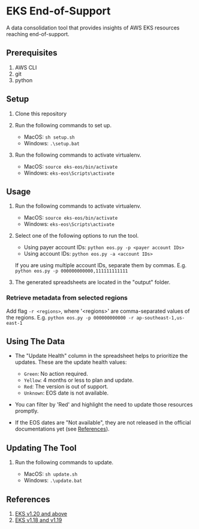 # EKS End-of-Support

A data consolidation tool that provides insights of AWS EKS resources reaching end-of-support.

## Prerequisites

1. AWS CLI
2. git
3. python

## Setup

1. Clone this repository

2. Run the following commands to set up.

   - MacOS: `sh setup.sh`
   - Windows: `.\setup.bat`

3. Run the following commands to activate virtualenv.

   - MacOS: `source eks-eos/bin/activate`
   - Windows: `eks-eos\Scripts\activate`

## Usage

1. Run the following commands to activate virtualenv.

   - MacOS: `source eks-eos/bin/activate`
   - Windows: `eks-eos\Scripts\activate`

2. Select one of the following options to run the tool.

   - Using payer account IDs: `python eos.py -p <payer account IDs>`
   - Using account IDs: `python eos.py -a <account IDs>`

   If you are using multiple account IDs, separate them by commas. E.g. `python eos.py -p 000000000000,111111111111`

3. The generated spreadsheets are located in the "output" folder.

### Retrieve metadata from selected regions

Add flag `-r <regions>`, where '\<regions\>' are comma-separated values of the regions. E.g. `python eos.py -p 000000000000 -r ap-southeast-1,us-east-1`

## Using The Data

- The "Update Health" column in the spreadsheet helps to prioritize the updates. These are the update health values:

  - `Green`: No action required.
  - `Yellow`: 4 months or less to plan and update.
  - `Red`: The version is out of support.
  - `Unknown`: EOS date is not available.

- You can filter by 'Red' and highlight the need to update those resources promptly.

- If the EOS dates are "Not available", they are not released in the official documentations yet (see [References](#references)).

## Updating The Tool

1. Run the following commands to update.

   - MacOS: `sh update.sh`
   - Windows: `.\update.bat`

## References

1. [EKS v1.20 and above](https://docs.aws.amazon.com/eks/latest/userguide/kubernetes-versions.html#kubernetes-release-calendar)
2. [EKS v1.18 and v1.19](https://endoflife.date/amazon-eks)
